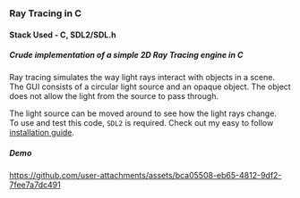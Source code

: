### Ray Tracing in C
#### Stack Used - C, SDL2/SDL.h
##### Crude implementation of a simple 2D Ray Tracing engine in C
Ray tracing simulates the way light rays interact with objects in a scene.<br>
The GUI consists of a circular light source and an opaque object. The object does not allow the light from the source to pass through.<br>

The light source can be moved around to see how the light rays change.
<br> To use and test this code, <code>SDL2</code> is required. Check out my easy to follow [installation guide](https://github.com/51ddhesh/SDL2_Setup).

##### Demo

https://github.com/user-attachments/assets/bca05508-eb65-4812-9df2-7fee7a7dc491

